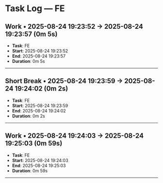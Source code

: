 # Task Log — FE

## Work • 2025-08-24 19:23:52 → 2025-08-24 19:23:57 (0m 5s)

- **Task**: FE
- **Start**: 2025-08-24 19:23:52
- **End**: 2025-08-24 19:23:57
- **Duration**: 0m 5s

---

## Short Break • 2025-08-24 19:23:59 → 2025-08-24 19:24:02 (0m 2s)

- **Task**: FE
- **Start**: 2025-08-24 19:23:59
- **End**: 2025-08-24 19:24:02
- **Duration**: 0m 2s

---

## Work • 2025-08-24 19:24:03 → 2025-08-24 19:25:03 (0m 59s)

- **Task**: FE
- **Start**: 2025-08-24 19:24:03
- **End**: 2025-08-24 19:25:03
- **Duration**: 0m 59s

---

